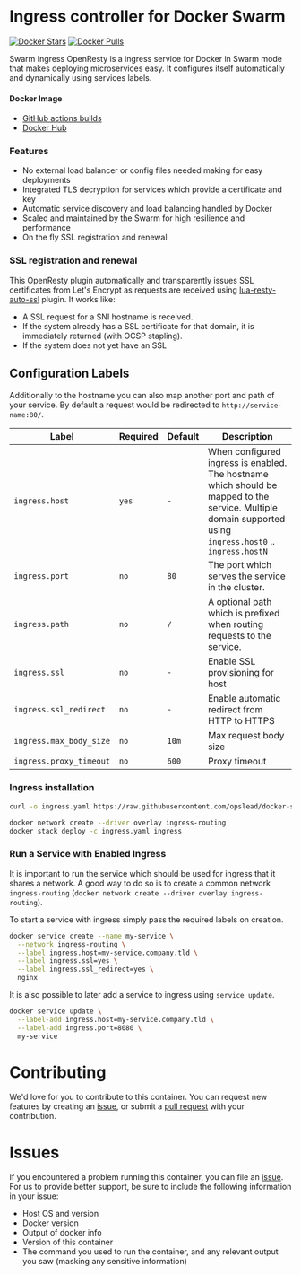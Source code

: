# Ingress controller for Docker Swarm

[![Docker Stars](https://img.shields.io/docker/stars/opslead/swarm-ingress.svg?style=flat-square)](https://hub.docker.com/r/opslead/swarm-ingress) 
[![Docker Pulls](https://img.shields.io/docker/pulls/opslead/swarm-ingress.svg?style=flat-square)](https://hub.docker.com/r/opslead/swarm-ingress)

Swarm Ingress OpenResty is a ingress service for Docker in Swarm mode that makes deploying microservices easy. It configures itself automatically and dynamically using services labels.

#### Docker Image

- [GitHub actions builds](https://github.com/opslead/docker-swarm-ingress/actions) 
- [Docker Hub](https://hub.docker.com/r/opslead/swarm-ingress)

### Features

- No external load balancer or config files needed making for easy deployments
- Integrated TLS decryption for services which provide a certificate and key
- Automatic service discovery and load balancing handled by Docker
- Scaled and maintained by the Swarm for high resilience and performance
- On the fly SSL registration and renewal

### SSL registration and renewal

This OpenResty plugin automatically and transparently issues SSL certificates from Let's Encrypt as requests are received using [lua-resty-auto-ssl](https://github.com/auto-ssl/lua-resty-auto-ssl) plugin. It works like:

- A SSL request for a SNI hostname is received.
- If the system already has a SSL certificate for that domain, it is immediately returned (with OCSP stapling).
- If the system does not yet have an SSL 

## Configuration Labels

Additionally to the hostname you can also map another port and path of your service.
By default a request would be redirected to `http://service-name:80/`.

| Label   | Required | Default | Description |
| ------- | -------- | ------- | ----------- |
| `ingress.host` | `yes` | `-`      | When configured ingress is enabled. The hostname which should be mapped to the service. Multiple domain supported using `ingress.host0` .. `ingress.hostN` |
| `ingress.port` | `no`  | `80`    | The port which serves the service in the cluster. |
| `ingress.path` | `no`  | `/`     | A optional path which is prefixed when routing requests to the service. |
| `ingress.ssl` | `no` | `-` | Enable SSL provisioning for host | 
| `ingress.ssl_redirect` | `no` | `-` | Enable automatic redirect from HTTP to HTTPS | 
| `ingress.max_body_size` | `no` | `10m` | Max request body size | 
| `ingress.proxy_timeout` | `no` | `600` | Proxy timeout | 

### Ingress installation

```bash
curl -o ingress.yaml https://raw.githubusercontent.com/opslead/docker-swarm-ingress/main/examples/ingress-stack.yaml

docker network create --driver overlay ingress-routing
docker stack deploy -c ingress.yaml ingress
```

### Run a Service with Enabled Ingress

It is important to run the service which should be used for ingress that it
shares a network. A good way to do so is to create a common network `ingress-routing`
(`docker network create --driver overlay ingress-routing`).

To start a service with ingress simply pass the required labels on creation.

```bash
docker service create --name my-service \
  --network ingress-routing \
  --label ingress.host=my-service.company.tld \
  --label ingress.ssl=yes \
  --label ingress.ssl_redirect=yes \
  nginx
```

It is also possible to later add a service to ingress using `service update`.

```bash
docker service update \
  --label-add ingress.host=my-service.company.tld \
  --label-add ingress.port=8080 \
  my-service
```

# Contributing
We'd love for you to contribute to this container. You can request new features by creating an [issue](https://github.com/opslead/docker-swarm-ingress/issues), or submit a [pull request](https://github.com/opslead/docker-swarm-ingress/pulls) with your contribution.

# Issues
If you encountered a problem running this container, you can file an [issue](https://github.com/opslead/docker-swarm-ingress/issues). For us to provide better support, be sure to include the following information in your issue:

- Host OS and version
- Docker version
- Output of docker info
- Version of this container
- The command you used to run the container, and any relevant output you saw (masking any sensitive information)
